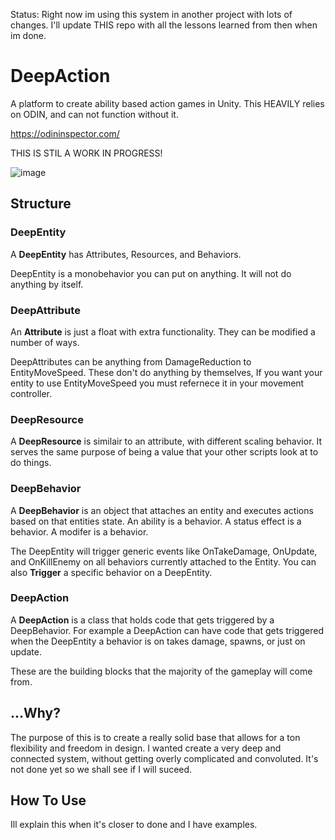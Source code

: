 Status:
Right now im using this system in another project with lots of changes. I'll update THIS repo with all the lessons learned from then when im done.

# DeepAction
A platform to create ability based action games in Unity.
This HEAVILY relies on ODIN, and can not function without it. 

https://odininspector.com/

THIS IS STIL A WORK IN PROGRESS!

![image](https://user-images.githubusercontent.com/13370191/118415689-de314100-b679-11eb-8341-ad8b1f94cc23.png)

## Structure

### DeepEntity
A <b>DeepEntity</b> has Attributes, Resources, and Behaviors.

DeepEntity is a monobehavior you can put on anything. It will not do anything by itself.

### DeepAttribute
An <b>Attribute</b> is just a float with extra functionality. They can be modified a number of ways.

DeepAttributes can be anything from DamageReduction to EntityMoveSpeed. These don't do anything by themselves, If you want your entity to use EntityMoveSpeed you must refernece it in your movement controller.

### DeepResource
A <b>DeepResource</b> is similair to an attribute, with different scaling behavior. It serves the same purpose of being a value that your other scripts look at to do things.

### DeepBehavior
A <b>DeepBehavior</b> is an object that attaches an entity and executes actions based on that entities state. An ability is a behavior. A status effect is a behavior. A modifer is a behavior. 

The DeepEntity will trigger generic events like OnTakeDamage, OnUpdate, and OnKillEnemy on all behaviors currently attached to the Entity. You can also <b>Trigger</b> a specific behavior on a DeepEntity.

### DeepAction
A <b>DeepAction</b> is a class that holds code that gets triggered by a DeepBehavior. For example a DeepAction can have code that gets triggered when the DeepEntity a behavior is on takes damage, spawns, or just on update.

These are the building blocks that the majority of the gameplay will come from. 

## ...Why?
The purpose of this is to create a really solid base that allows for a ton flexibility and freedom in design. I wanted create a very deep and connected system, without getting overly complicated and convoluted. It's not done yet so we shall see if I will suceed.

## How To Use
Ill explain this when it's closer to done and I have examples.
